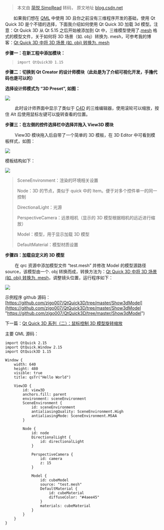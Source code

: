 > 本文由 [简悦 SimpRead](http://ksria.com/simpread/) 转码， 原文地址 [blog.csdn.net](https://blog.csdn.net/zjgo007/article/details/122922420)

       如果我们想在 [QML](https://so.csdn.net/so/search?q=QML&spm=1001.2101.3001.7020) 中使用 3D 且你之前没有三维程序开发的基础，使用 Qt Quick 3D 是个不错的选择，下面我介绍如何使用 Qt Quick 3D 加载 3d 模型。注意：Qt Quick 3D 从 Qt 5.15 之后开始被添加到 Qt 中，三维模型使用了.[mesh](https://so.csdn.net/so/search?q=mesh&spm=1001.2101.3001.7020) 格式的模型文件，关于如何将 3D 场景（如. obj）转换为. mesh，可参考我的博客：[Qt Quick 3D 中将 3D 场景 (如. obj) 转换为. mesh](https://blog.csdn.net/zjgo007/article/details/122878344 "Qt Quick 3D中将3D场景(如.obj)转换为.mesh")

**步骤一：在新工程中添加模块：**

> `import QtQuick3D 1.15`

**步骤二：切换到 Qt Creator 的设计师模块（此处是为了介绍可视化开发，手撸代码也是可以的）**

**选择设计师模式为 “3D Preset”, 如图：**

![](https://i-blog.csdnimg.cn/blog_migrate/5a6b4542e8122108f391384a6e208ae1.png)

        此时设计师界面中显示了类似于 [C4D](https://so.csdn.net/so/search?q=C4D&spm=1001.2101.3001.7020) 的三维编辑器，使用滚轮可以缩放，按住 Alt 后使用鼠标左键可以旋转查看的位置。

**步骤三：在左侧的控件选择栏中选择并拖入 View3D 模块**

        View3D 模块拖入后自带了一个简单的 3D 模板，在 3D Editor 中可看到模板样式，如图：

![](https://i-blog.csdnimg.cn/blog_migrate/252fbb61ba60ff70b30172541d711790.png)

模板结构如下：

![](https://i-blog.csdnimg.cn/blog_migrate/daab12e39bf7de12ccd4b3faab4c7af0.png)

> SceneEnvironment：渲染的环境相关设置
> 
> Node：3D 的节点，类似于 quick 中的 Item。便于对多个控件单一的同一控制
> 
> DirectionalLight：光源
> 
> PerspectiveCamera：远景相机（显示的 3D 模型根据相机的远近进行缩放）
> 
> Model：模型，用于显示加载 3D 模型
> 
> DefaultMaterial：模型材质设置

 **步骤四：加载自定义的 3D 模型**

        在 qrc 资源中添加模型文件 “test.mesh” 并修改 Model 的模型源路径 source，该模型由一个. obj 转换而成，转换方法为：[Qt Quick 3D 中将 3D 场景 (如. obj) 转换为. mesh](https://blog.csdn.net/zjgo007/article/details/122878344 "Qt Quick 3D中将3D场景(如.obj)转换为.mesh")，调整镜头位置，运行程序如下：

![](https://i-blog.csdnimg.cn/blog_migrate/09c6f0d3e108a26991dc35c973767b9f.png)

示例程序 github 源码：[https://github.com/zjgo007/QtQuick3D/tree/master/Show3dModel](https://github.com/zjgo007/QtQuick3D/tree/master/Show3dModel "https://github.com/zjgo007/QtQuick3D/tree/master/Show3dModel")

下一篇：[Qt Quick 3D 系列（二）：鼠标控制 3D 模型旋转缩放](https://blog.csdn.net/zjgo007/article/details/122922509 "Qt Quick 3D系列（二）：鼠标控制3D模型旋转缩放") 

主要 QML 源码：

```
import QtQuick 2.15
import QtQuick.Window 2.15
import QtQuick3D 1.15
 
Window {
    width: 640
    height: 480
    visible: true
    title: qsTr("Hello World")
 
    View3D {
        id: view3D
        anchors.fill: parent
        environment: sceneEnvironment
        SceneEnvironment {
            id: sceneEnvironment
            antialiasingQuality: SceneEnvironment.High
            antialiasingMode: SceneEnvironment.MSAA
        }
 
        Node {
            id: node
            DirectionalLight {
                id: directionalLight
            }
 
            PerspectiveCamera {
                id: camera
                z: 15
            }
 
            Model {
                id: cubeModel
                source: "test.mesh"
                DefaultMaterial {
                    id: cubeMaterial
                    diffuseColor: "#4aee45"
                }
                materials: cubeMaterial
            }
        }
    }
}
```